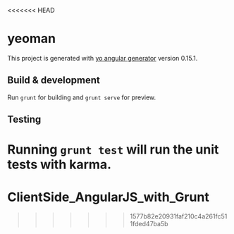 <<<<<<< HEAD
# yeoman

This project is generated with [yo angular generator](https://github.com/yeoman/generator-angular)
version 0.15.1.

## Build & development

Run `grunt` for building and `grunt serve` for preview.

## Testing

Running `grunt test` will run the unit tests with karma.
=======
# ClientSide_AngularJS_with_Grunt
>>>>>>> 1577b82e20931faf210c4a261fc511fded47ba5b
